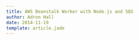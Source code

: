 ```yaml
---
title: AWS Beanstalk Worker with Node.js and SQS
author: Adron Hall
date: 2014-11-19
template: article.jade
---
```

